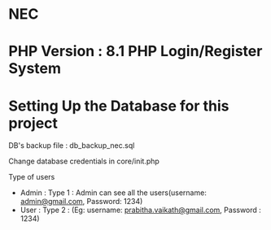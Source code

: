 # NEC

PHP Version : 8.1
PHP Login/Register System
===============================

Setting Up the Database for this project
======================================

DB's backup file : db_backup_nec.sql

Change database credentials in core/init.php

Type of users 
* Admin : Type 1 : Admin can see all the users(username: admin@gmail.com, Password: 1234)
* User : Type 2 : (Eg: username: prabitha.vaikath@gmail.com, Password : 1234)


